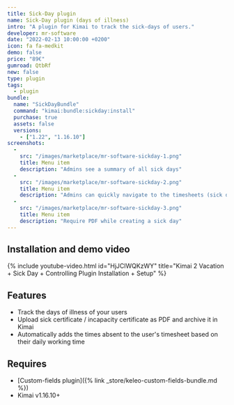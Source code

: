 ```yaml
---
title: Sick-Day plugin
name: Sick-Day plugin (days of illness)
intro: "A plugin for Kimai to track the sick-days of users."
developer: mr-software
date: "2022-02-13 10:00:00 +0200"
icon: fa fa-medkit
demo: false 
price: "89€"
gumroad: QtbRf
new: false
type: plugin
tags:
  - plugin
bundle:
  name: "SickDayBundle"
  command: "kimai:bundle:sickday:install"
  purchase: true
  assets: false
  versions:
    - ["1.22", "1.16.10"]
screenshots:
  - 
    src: "/images/marketplace/mr-software-sickday-1.png"
    title: Menu item
    description: "Admins see a summary of all sick days"
  - 
    src: "/images/marketplace/mr-software-sickday-2.png"
    title: Menu item
    description: "Admins can quickly navigate to the timesheets (sick days) of users"
  - 
    src: "/images/marketplace/mr-software-sickday-3.png"
    title: Menu item
    description: "Require PDF while creating a sick day"
---
```


## Installation and demo video

{% include youtube-video.html id="HjJClWQKzWY" title="Kimai 2 Vacation + Sick Day + Controlling Plugin Installation + Setup" %}

## Features

- Track the days of illness of your users
- Upload sick certificate / incapacity certificate as PDF and archive it in Kimai
- Automatically adds the times absent to the user's timesheet based on their daily working time

## Requires

- [Custom-fields plugin]({% link _store/keleo-custom-fields-bundle.md %})
- Kimai v1.16.10+
